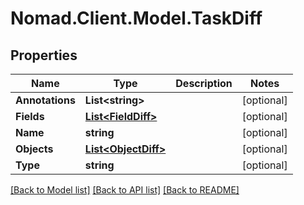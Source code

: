 # Nomad.Client.Model.TaskDiff

## Properties

Name | Type | Description | Notes
------------ | ------------- | ------------- | -------------
**Annotations** | **List&lt;string&gt;** |  | [optional] 
**Fields** | [**List&lt;FieldDiff&gt;**](FieldDiff.md) |  | [optional] 
**Name** | **string** |  | [optional] 
**Objects** | [**List&lt;ObjectDiff&gt;**](ObjectDiff.md) |  | [optional] 
**Type** | **string** |  | [optional] 

[[Back to Model list]](../README.md#documentation-for-models) [[Back to API list]](../README.md#documentation-for-api-endpoints) [[Back to README]](../README.md)


